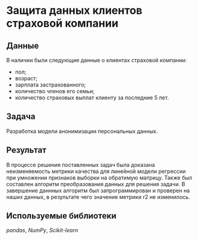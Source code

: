# Защита данных клиентов страховой компании

## Данные

В наличии были следующие данные о клиентах страховой компании:

- пол; 
- возраст;
- зарплата застрахованного;
- количество членов его семьи;
- количество страховых выплат клиенту за последние 5 лет.

## Задача

Разработка модели анонимизации персональных данных.

## Результат

В процессе решения поставленных задач была доказана неизменяемость метрики качества для линейной модели регрессии при умножении признаков выборки на обратимую матрицу. Также был составлен алгоритм преобразования данных для решения задачи. В завершение даннных алгоритм был запрограммирован и проверен на наших данных, в результате чего значение метрики r2 не изменилось.

## Используемые библиотеки
*pandas*, *NumPy*, *Scikit-learn*

